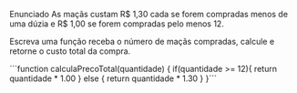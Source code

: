 Enunciado
As maçãs custam R$ 1,30 cada se forem compradas menos de uma dúzia e R$ 1,00 se forem compradas pelo menos 12.

Escreva uma função receba o número de maçãs compradas, calcule e retorne o custo total da compra.

´´´function calculaPrecoTotal(quantidade) { 
  if(quantidade >= 12){
return quantidade * 1.00
} else {
return quantidade * 1.30
}
}´´´